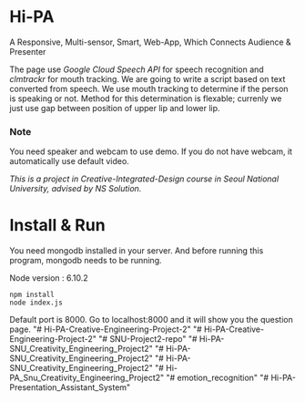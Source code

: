 # Hi-PA
A Responsive, Multi-sensor, Smart, Web-App, Which Connects Audience &amp; Presenter

The page use *Google Cloud Speech API* for speech recognition and *clmtrackr* for mouth tracking. We are going to write a script based on text converted from speech. We use mouth tracking to determine if the person is speaking or not. Method for this determination is flexable; currenly we just use gap between position of upper lip and lower lip.

### Note
You need speaker and webcam to use demo. If you do not have webcam, it automatically use default video.


*This is a project in Creative-Integrated-Design course in Seoul National University, advised by NS Solution.*

# Install & Run

You need mongodb installed in your server. And before running this program, mongodb needs to be running.

Node version : 6.10.2

```
npm install
node index.js
```

Default port is 8000. Go to localhost:8000 and it will show you the question page.
"# Hi-PA-Creative-Engineering-Project-2" 
"# Hi-PA-Creative-Engineering-Project-2" 
"# SNU-Project2-repo" 
"# Hi-PA-SNU_Creativity_Engineering_Project2" 
"# Hi-PA-SNU_Creativity_Engineering_Project2" 
"# Hi-PA-SNU_Creativity_Engineering_Project2" 
"# Hi-PA_Snu_Creativity_Engineering_Project2" 
"# emotion_recognition" 
"# Hi-PA-Presentation_Assistant_System" 
